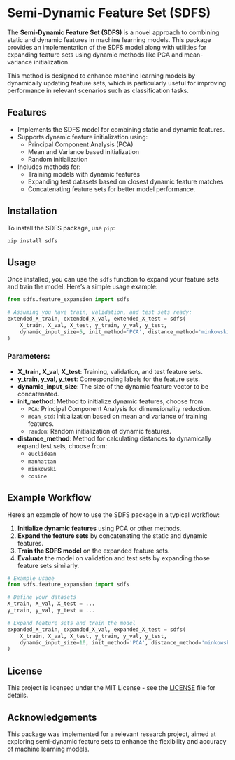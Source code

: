 # Semi-Dynamic Feature Set (SDFS)

The **Semi-Dynamic Feature Set (SDFS)** is a novel approach to combining static and dynamic features in machine learning models. This package provides an implementation of the SDFS model along with utilities for expanding feature sets using dynamic methods like PCA and mean-variance initialization.

This method is designed to enhance machine learning models by dynamically updating feature sets, which is particularly useful for improving performance in relevant scenarios such as classification tasks.

## Features
- Implements the SDFS model for combining static and dynamic features.
- Supports dynamic feature initialization using:
  - Principal Component Analysis (PCA)
  - Mean and Variance based initialization
  - Random initialization
- Includes methods for:
  - Training models with dynamic features
  - Expanding test datasets based on closest dynamic feature matches
  - Concatenating feature sets for better model performance.

## Installation

To install the SDFS package, use `pip`:

```bash
pip install sdfs
```
## Usage

Once installed, you can use the `sdfs` function to expand your feature sets and train the model. Here’s a simple usage example:

```python
from sdfs.feature_expansion import sdfs

# Assuming you have train, validation, and test sets ready:
extended_X_train, extended_X_val, extended_X_test = sdfs(
    X_train, X_val, X_test, y_train, y_val, y_test, 
    dynamic_input_size=5, init_method='PCA', distance_method='minkowski'
)
```
### Parameters:

- **X_train, X_val, X_test**: Training, validation, and test feature sets.
- **y_train, y_val, y_test**: Corresponding labels for the feature sets.
- **dynamic_input_size**: The size of the dynamic feature vector to be concatenated.
- **init_method**: Method to initialize dynamic features, choose from:
  - `PCA`: Principal Component Analysis for dimensionality reduction.
  - `mean_std`: Initialization based on mean and variance of training features.
  - `random`: Random initialization of dynamic features.
- **distance_method**: Method for calculating distances to dynamically expand test sets, choose from:
  - `euclidean`
  - `manhattan`
  - `minkowski`
  - `cosine`
## Example Workflow

Here’s an example of how to use the SDFS package in a typical workflow:

1. **Initialize dynamic features** using PCA or other methods.
2. **Expand the feature sets** by concatenating the static and dynamic features.
3. **Train the SDFS model** on the expanded feature sets.
4. **Evaluate** the model on validation and test sets by expanding those feature sets similarly.

```python
# Example usage
from sdfs.feature_expansion import sdfs

# Define your datasets
X_train, X_val, X_test = ...
y_train, y_val, y_test = ...

# Expand feature sets and train the model
expanded_X_train, expanded_X_val, expanded_X_test = sdfs(
    X_train, X_val, X_test, y_train, y_val, y_test, 
    dynamic_input_size=10, init_method='PCA', distance_method='minkowski'
)
```
## License

This project is licensed under the MIT License - see the [LICENSE](LICENSE.txt) file for details.

## Acknowledgements

This package was implemented for a relevant research project, aimed at exploring semi-dynamic feature sets to enhance the flexibility and accuracy of machine learning models.
